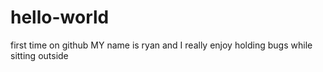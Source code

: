 # hello-world
first time on github
MY name is ryan and I really enjoy holding bugs while sitting outside
